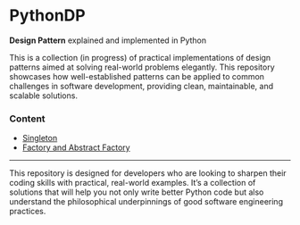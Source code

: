 # PythonDP
**Design Pattern** explained and implemented in Python

This is a collection (in progress) of practical implementations of design patterns aimed at solving real-world problems elegantly. This repository showcases how well-established patterns can be applied to common challenges in software development, providing clean, maintainable, and scalable solutions.

### Content
- [Singleton](/Singleton/README.md)
- [Factory and Abstract Factory](/FactoryAbstractFactory/README.md)


---

This repository is designed for developers who are looking to sharpen their coding skills with practical, real-world examples. It’s a collection of solutions that will help you not only write better Python code but also understand the philosophical underpinnings of good software engineering practices.

